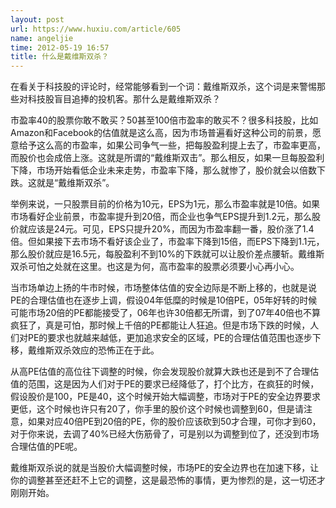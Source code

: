 ```yaml
---
layout: post
url: https://www.huxiu.com/article/605
name: angeljie
time: 2012-05-19 16:57
title: 什么是戴维斯双杀？
---
```

在看关于科技股的评论时，经常能够看到一个词：戴维斯双杀，这个词是来警惕那些对科技股盲目追捧的投机客。那什么是戴维斯双杀？

市盈率40的股票你敢不敢买？50甚至100倍市盈率的敢买不？很多科技股，比如Amazon和Facebook的估值就是这么高，因为市场普遍看好这种公司的前景，愿意给予这么高的市盈率，如果公司争气一些，把每股盈利提上去了，市盈率更高，而股价也会成倍上涨。这就是所谓的“戴维斯双击”。那么相反，如果一旦每股盈利下降，市场开始看低企业未来走势，市盈率下降，那么就惨了，股价就会以倍数下跌。这就是“戴维斯双杀”。

举例来说，一只股票目前的价格为10元，EPS为1元，那么市盈率就是10倍。如果市场看好企业前景，市盈率提升到20倍，而企业也争气EPS提升到1.2元，那么股价就应该是24元。可见，EPS只提升20%，而因为市盈率翻一番，股价涨了1.4倍。但如果接下去市场不看好该企业了，市盈率下降到15倍，而EPS下降到1.1元，那么股价就应是16.5元，每股盈利不到10%的下跌就可以让股价差点腰斩。戴维斯双杀可怕之处就在这里。也这是为何，高市盈率的股票必须要小心再小心。

当市场单边上扬的牛市时候，市场整体估值的安全边际是不断上移的，也就是说PE的合理估值也在逐步上调，假设04年低糜的时候是10倍PE，05年好转的时候可能市场20倍的PE都能接受了，06年也许30倍都无所谓，到了07年40倍也不算疯狂了，真是可怕，那时候上千倍的PE都能让人狂追。但是市场下跌的时候，人们对PE的要求也就越来越低，更加追求安全的区域，PE的合理估值范围也逐步下移，戴维斯双杀效应的恐怖正在于此。

从高PE估值的高位往下调整的时候，你会发现股价就算大跌也还是到不了合理估值的范围，这是因为人们对于PE的要求已经降低了，打个比方，在疯狂的时候，假设股价是100，PE是40，这个时候开始大幅调整，市场对于PE的安全边界要求更低，这个时候也许只有20了，你手里的股价这个时候也调整到60，但是请注意，如果对应40倍PE到20倍的PE，你的股价应该砍到50才合理，可你才到60，对于你来说，去调了40%已经大伤筋骨了，可是别以为调整到位了，还没到市场合理估值的PE呢。

戴维斯双杀说的就是当股价大幅调整时候，市场PE的安全边界也在加速下移，让你的调整甚至还赶不上它的调整，这是最恐怖的事情，更为惨烈的是，这一切还才刚刚开始。

